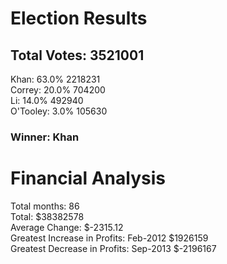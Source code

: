 # Election Results

## Total Votes: 3521001

Khan: 63.0% 2218231
<br>
Correy: 20.0% 704200
<br>
Li: 14.0% 492940
<br>
O'Tooley: 3.0% 105630

### Winner: Khan


# Financial Analysis

Total months: 86
<br>
Total: $38382578
<br>
Average Change: $-2315.12
<br>
Greatest Increase in Profits: Feb-2012 $1926159
<br>
Greatest Decrease in Profits: Sep-2013 $-2196167 
